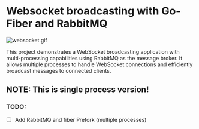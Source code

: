 # Websocket broadcasting with Go-Fiber and RabbitMQ

![websocket.gif](./docs/websocket.gif)

This project demonstrates a WebSocket broadcasting application with multi-processing capabilities using RabbitMQ as the message broker. It allows multiple processes to handle WebSocket connections and efficiently broadcast messages to connected clients.

## NOTE: This is single process version!

### TODO:
- [ ] Add RabbitMQ and fiber Prefork (multiple processes)
